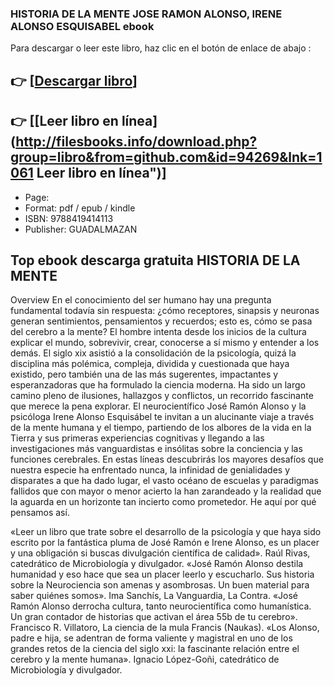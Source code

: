 ### HISTORIA DE LA MENTE JOSE RAMON ALONSO, IRENE ALONSO ESQUISABEL ebook

Para descargar o leer este libro, haz clic en el botón de enlace de abajo :

## 👉  [**[Descargar libro](http://filesbooks.info/download.php?group=libro&from=github.com&id=94269&lnk=1061 "Descargar libro")**]

## 👉  [**[Leer libro en línea](http://filesbooks.info/download.php?group=libro&from=github.com&id=94269&lnk=1061 Leer libro en línea")**]




* Page: 
* Format: pdf / epub / kindle
* ISBN: 9788419414113
* Publisher: GUADALMAZAN

## Top ebook descarga gratuita HISTORIA DE LA MENTE

Overview
En el conocimiento del ser humano hay una pregunta fundamental todavía sin respuesta: ¿cómo receptores, sinapsis y neuronas generan sentimientos, pensamientos y recuerdos; esto es, cómo se pasa del cerebro a la mente? El hombre intenta desde los inicios de la cultura explicar el mundo, sobrevivir, crear, conocerse a sí mismo y entender a los demás.
El siglo xix asistió a la consolidación de la psicología, quizá la disciplina más polémica, compleja, dividida y cuestionada que haya existido, pero también una de las más sugerentes, impactantes y esperanzadoras que ha formulado la ciencia moderna. Ha sido un largo camino pleno de ilusiones, hallazgos y conflictos, un recorrido fascinante que merece la pena explorar.
El neurocientífico José Ramón Alonso y la psicóloga Irene Alonso Esquisábel te invitan a un alucinante viaje a través de la mente humana y el tiempo, partiendo de los albores de la vida en la Tierra y sus primeras experiencias cognitivas y llegando a las investigaciones más vanguardistas e insólitas sobre la conciencia y las funciones cerebrales. En estas líneas descubrirás los mayores desafíos que nuestra especie ha enfrentado nunca, la infinidad de genialidades y disparates a que ha dado lugar, el vasto océano de escuelas y paradigmas fallidos que con mayor o menor acierto la han zarandeado y la realidad que la aguarda en un horizonte tan incierto como prometedor. He aquí por qué pensamos así.

«Leer un libro que trate sobre el desarrollo de la psicología y que haya sido escrito por la fantástica pluma de José Ramón e Irene Alonso, es un placer y una obligación si buscas divulgación científica de calidad».
Raúl Rivas, catedrático de Microbiología y divulgador.
«José Ramón Alonso destila humanidad y eso hace que sea un placer leerlo y escucharlo. Sus historia sobre la Neurociencia son amenas y asombrosas. Un buen material para saber quiénes somos».
Ima Sanchís, La Vanguardia, La Contra.
«José Ramón Alonso derrocha cultura, tanto neurocientífica como humanística. Un gran contador de historias que activan el área 55b de tu cerebro».
Francisco R. Villatoro, La ciencia de la mula Francis (Naukas).
«Los Alonso, padre e hija, se adentran de forma valiente y magistral en uno de los grandes retos de la ciencia del siglo xxi: la fascinante relación entre el cerebro y la mente humana».
Ignacio López-Goñi, catedrático de Microbiología y divulgador.



